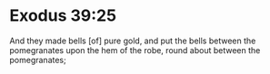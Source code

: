 # Exodus 39:25

And they made bells [of] pure gold, and put the bells between the pomegranates upon the hem of the robe, round about between the pomegranates;